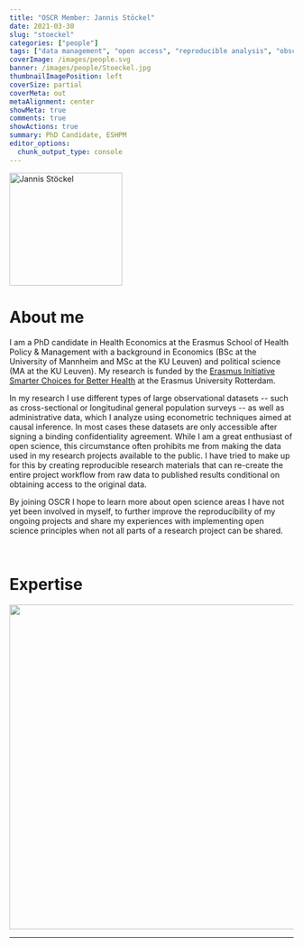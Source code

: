 ```yaml
---
title: "OSCR Member: Jannis Stöckel"
date: 2021-03-30
slug: "stoeckel"
categories: ["people"]
tags: ["data management", "open access", "reproducible analysis", "obscure historic facts", "school-eshpm"] # top 3 categories + unique + school
coverImage: /images/people.svg
banner: /images/people/Stoeckel.jpg
thumbnailImagePosition: left
coverSize: partial
coverMeta: out
metaAlignment: center
showMeta: true
comments: true
showActions: true
summary: PhD Candidate, ESHPM
editor_options: 
  chunk_output_type: console
---
```


<!-- EMAIL -->
<p>
  <a href="mailto:stockel@eshpm.eur.nl">
  <img border="0" alt="Jannis Stöckel" src="/images/people/Stoeckel.jpg" width="200" height="200" align="center">
  </a>
</p>


<p align="center">
<!--  CV-->
  <a href="https://drive.google.com/file/d/1t6sKjNFK6OsI7_4ERC40H3_amnXb7618/view?usp=sharing" class="fa-solid fa-file" style="color:#000000;">
  </a>

<!-- TWITTER -->
  <a href="https://twitter.com/StockelJannis" class="fa-brands fa-x-twitter" style="color:#000000;">
  </a> 


<!-- GOOGLE SCHOLAR
  <a href="" class="fa-brands fa-google-scholar" style="color:#000000;">
  </a>
  -->
  
<!-- RESEARCHGATE 
  <a href="" class="fa-brands fa-researchgate" style="color:#000000;">
  </a>
   --> 
  
<!-- LINKEDIN 
  <a href="" class="fa-brands fa-linkedin" style="color:#000000;">
  </a> -->  
  
  <!-- ORCID 
  <a href="" class="fa-brands fa-orcid" style="color:#000000;">
  </a> -->

<!-- PERSONAL WEBSITE -->
  <a href="https://www.jannisstockel.com/" class="fa-solid fa-link" style="color:#000000;">
  </a> 

<!-- GITHUB 
  <a href="" class="fa-brands fa-github" style="color:#000000;"> 
  </a> -->
</p>

# About me

I am a PhD candidate in Health Economics at the Erasmus School of Health Policy & Management with a background in Economics (BSc at the University of Mannheim and MSc at the KU Leuven) and political science (MA at the KU Leuven). My research is funded by the [Erasmus Initiative Smarter Choices for Better Health](https://www.eur.nl/en/research/erasmus-initiatives/smarter-choices-better-health) at the Erasmus University Rotterdam.

In my research I use different types of large observational datasets -- such as cross-sectional or longitudinal general population surveys -- as well as administrative data, which I analyze using econometric techniques aimed at causal inference. In most cases these datasets are only accessible after signing a binding confidentiality agreement. While I am a great enthusiast of open science, this circumstance often prohibits me from making the data used in my research projects available to the public. I have tried to make up for this by creating reproducible research materials that can re-create the entire project workflow from raw data to published results conditional on obtaining access to the original data.

By joining OSCR I hope to learn more about open science areas I have not yet been involved in myself, to further improve the reproducibility of my ongoing projects and share my experiences with implementing open science principles when not all parts of a research project can be shared.
 

<BR>

# Expertise

<img src="{{< blogdown/postref >}}index_files/figure-html/radarPlot-1.png" width="576" />

***


